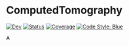 # ComputedTomography

[![Dev](https://img.shields.io/badge/docs-dev-blue.svg)](https://numlinalg.github.io/ComputedTomography.jl/dev/)
[![Status](https://github.com/numlinalg/ComputedTomography.jl/actions/workflows/CI.yml/badge.svg?branch=main)](https://github.com/numlinalg/ComputedTomography.jl/actions/workflows/CI.yml?query=branch%3Amain)
[![Coverage](https://codecov.io/gh/numlinalg/ComputedTomography.jl/branch/main/graph/badge.svg)](https://codecov.io/gh/numlinalg/ComputedTomography.jl)
[![Code Style: Blue](https://img.shields.io/badge/code%20style-blue-4495d1.svg)](https://github.com/invenia/BlueStyle)

A 